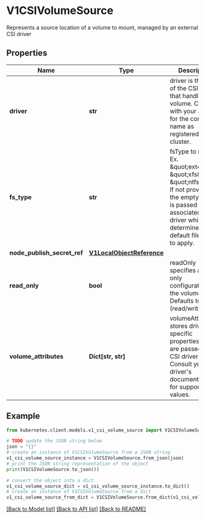 # V1CSIVolumeSource

Represents a source location of a volume to mount, managed by an external CSI driver

## Properties

Name | Type | Description | Notes
------------ | ------------- | ------------- | -------------
**driver** | **str** | driver is the name of the CSI driver that handles this volume. Consult with your admin for the correct name as registered in the cluster. | 
**fs_type** | **str** | fsType to mount. Ex. \&quot;ext4\&quot;, \&quot;xfs\&quot;, \&quot;ntfs\&quot;. If not provided, the empty value is passed to the associated CSI driver which will determine the default filesystem to apply. | [optional] 
**node_publish_secret_ref** | [**V1LocalObjectReference**](V1LocalObjectReference.md) |  | [optional] 
**read_only** | **bool** | readOnly specifies a read-only configuration for the volume. Defaults to false (read/write). | [optional] 
**volume_attributes** | **Dict[str, str]** | volumeAttributes stores driver-specific properties that are passed to the CSI driver. Consult your driver&#39;s documentation for supported values. | [optional] 

## Example

```python
from kubernetes.client.models.v1_csi_volume_source import V1CSIVolumeSource

# TODO update the JSON string below
json = "{}"
# create an instance of V1CSIVolumeSource from a JSON string
v1_csi_volume_source_instance = V1CSIVolumeSource.from_json(json)
# print the JSON string representation of the object
print(V1CSIVolumeSource.to_json())

# convert the object into a dict
v1_csi_volume_source_dict = v1_csi_volume_source_instance.to_dict()
# create an instance of V1CSIVolumeSource from a dict
v1_csi_volume_source_from_dict = V1CSIVolumeSource.from_dict(v1_csi_volume_source_dict)
```
[[Back to Model list]](../README.md#documentation-for-models) [[Back to API list]](../README.md#documentation-for-api-endpoints) [[Back to README]](../README.md)


